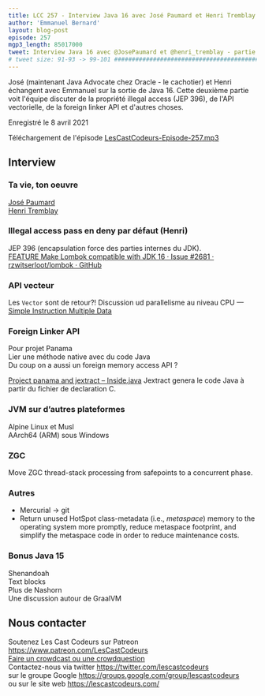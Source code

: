 ```yaml
---
title: LCC 257 - Interview Java 16 avec José Paumard et Henri Tremblay - partie 2
author: 'Emmanuel Bernard'
layout: blog-post
episode: 257
mgp3_length: 85017000
tweet: Interview Java 16 avec @JosePaumard et @henri_tremblay - partie 2
# tweet size: 91-93 -> 99-101 #######################################################################
---
```

José (maintenant Java Advocate chez Oracle - le cachotier) et Henri échangent avec Emmanuel sur la sortie de Java 16. 
Cette deuxième partie voit l'équipe discuter de la propriété illegal access (JEP 396), de l'API vectorielle, de la foreign linker API et d'autres choses.

Enregistré le 8 avril 2021

Téléchargement de l'épisode [LesCastCodeurs-Episode-257.mp3](http://traffic.libsyn.com/lescastcodeurs/LesCastCodeurs-Episode-257.mp3)  

## Interview

### Ta vie, ton oeuvre

[José Paumard](https://twitter.com/JosePaumard)  
[Henri Tremblay](https://twitter.com/henri_tremblay)  

### Illegal access pass en deny par défaut (Henri)

JEP 396 (encapsulation force des parties internes du JDK).  
[FEATURE Make Lombok compatible with JDK 16 · Issue #2681 · rzwitserloot/lombok · GitHub](https://github.com/rzwitserloot/lombok/issues/2681)

### API vecteur

Les `Vector` sont de retour?!
Discussion ud parallelisme au niveau CPU — [Simple Instruction Multiple Data](https://fr.wikipedia.org/wiki/Single_instruction_multiple_data)  

### Foreign Linker API

Pour projet Panama  
Lier une méthode native avec du code Java  
Du coup on a aussi un foreign memory access API ?  

[Project panama and jextract – Inside.java](https://inside.java/2020/10/06/jextract/) Jextract genera le code Java à partir du fichier de declaration C. 

### JVM sur d’autres plateformes

Alpine Linux et Musl  
AArch64 (ARM) sous Windows  

### ZGC

Move ZGC thread-stack processing from safepoints to a concurrent phase.

### Autres

* Mercurial -> git  
* Return unused HotSpot class-metadata (i.e., *metaspace*) memory to the operating system more promptly, reduce metaspace footprint, and simplify the metaspace code in order to reduce maintenance costs.

### Bonus Java 15

Shenandoah  
Text blocks  
Plus de Nashorn  
Une discussion autour de GraalVM  

## Nous contacter

Soutenez Les Cast Codeurs sur Patreon <https://www.patreon.com/LesCastCodeurs>  
[Faire un crowdcast ou une crowdquestion](https://lescastcodeurs.com/crowdcasting/)  
Contactez-nous via twitter <https://twitter.com/lescastcodeurs>  
sur le groupe Google <https://groups.google.com/group/lescastcodeurs>  
ou sur le site web <https://lescastcodeurs.com/>
<!-- vim: set spelllang=fr: -->
